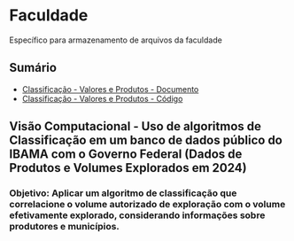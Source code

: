 # Faculdade
Específico para armazenamento de arquivos da faculdade
## Sumário
- [Classificação - Valores e Produtos - Documento](./Visão%20Computacional/Classificação.md)
- [Classificação - Valores e Produtos - Código](/Visão%20Computacional/Inteligência_Computacional_Luan_%26_Laís.ipynb)


## Visão Computacional - Uso de algoritmos de Classificação em um banco de dados público do IBAMA com o Governo Federal (Dados de Produtos e Volumes Explorados em 2024)
### Objetivo: Aplicar um algoritmo de classificação que correlacione o volume autorizado de exploração com o volume efetivamente explorado, considerando informações sobre produtores e municípios.

